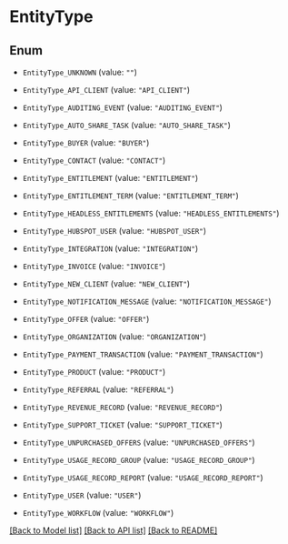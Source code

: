 # EntityType

## Enum


* `EntityType_UNKNOWN` (value: `""`)

* `EntityType_API_CLIENT` (value: `"API_CLIENT"`)

* `EntityType_AUDITING_EVENT` (value: `"AUDITING_EVENT"`)

* `EntityType_AUTO_SHARE_TASK` (value: `"AUTO_SHARE_TASK"`)

* `EntityType_BUYER` (value: `"BUYER"`)

* `EntityType_CONTACT` (value: `"CONTACT"`)

* `EntityType_ENTITLEMENT` (value: `"ENTITLEMENT"`)

* `EntityType_ENTITLEMENT_TERM` (value: `"ENTITLEMENT_TERM"`)

* `EntityType_HEADLESS_ENTITLEMENTS` (value: `"HEADLESS_ENTITLEMENTS"`)

* `EntityType_HUBSPOT_USER` (value: `"HUBSPOT_USER"`)

* `EntityType_INTEGRATION` (value: `"INTEGRATION"`)

* `EntityType_INVOICE` (value: `"INVOICE"`)

* `EntityType_NEW_CLIENT` (value: `"NEW_CLIENT"`)

* `EntityType_NOTIFICATION_MESSAGE` (value: `"NOTIFICATION_MESSAGE"`)

* `EntityType_OFFER` (value: `"OFFER"`)

* `EntityType_ORGANIZATION` (value: `"ORGANIZATION"`)

* `EntityType_PAYMENT_TRANSACTION` (value: `"PAYMENT_TRANSACTION"`)

* `EntityType_PRODUCT` (value: `"PRODUCT"`)

* `EntityType_REFERRAL` (value: `"REFERRAL"`)

* `EntityType_REVENUE_RECORD` (value: `"REVENUE_RECORD"`)

* `EntityType_SUPPORT_TICKET` (value: `"SUPPORT_TICKET"`)

* `EntityType_UNPURCHASED_OFFERS` (value: `"UNPURCHASED_OFFERS"`)

* `EntityType_USAGE_RECORD_GROUP` (value: `"USAGE_RECORD_GROUP"`)

* `EntityType_USAGE_RECORD_REPORT` (value: `"USAGE_RECORD_REPORT"`)

* `EntityType_USER` (value: `"USER"`)

* `EntityType_WORKFLOW` (value: `"WORKFLOW"`)


[[Back to Model list]](../README.md#documentation-for-models) [[Back to API list]](../README.md#documentation-for-api-endpoints) [[Back to README]](../README.md)


